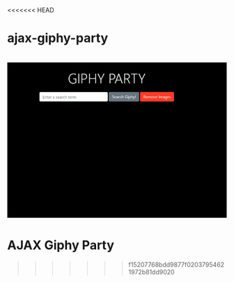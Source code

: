 <<<<<<< HEAD
# ajax-giphy-party

![Alt text](giphy-img.jpg)
=======
# AJAX Giphy Party
>>>>>>> f15207768bdd9877f02037954621972b81dd9020

